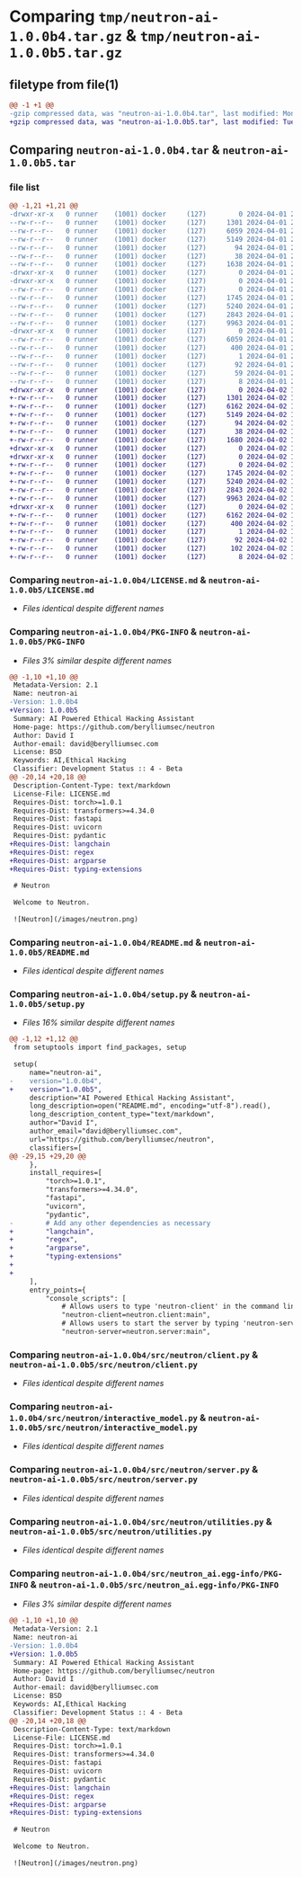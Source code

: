# Comparing `tmp/neutron-ai-1.0.0b4.tar.gz` & `tmp/neutron-ai-1.0.0b5.tar.gz`

## filetype from file(1)

```diff
@@ -1 +1 @@
-gzip compressed data, was "neutron-ai-1.0.0b4.tar", last modified: Mon Apr  1 20:39:54 2024, max compression
+gzip compressed data, was "neutron-ai-1.0.0b5.tar", last modified: Tue Apr  2 15:34:51 2024, max compression
```

## Comparing `neutron-ai-1.0.0b4.tar` & `neutron-ai-1.0.0b5.tar`

### file list

```diff
@@ -1,21 +1,21 @@
-drwxr-xr-x   0 runner    (1001) docker     (127)        0 2024-04-01 20:39:54.489673 neutron-ai-1.0.0b4/
--rw-r--r--   0 runner    (1001) docker     (127)     1301 2024-04-01 20:39:36.000000 neutron-ai-1.0.0b4/LICENSE.md
--rw-r--r--   0 runner    (1001) docker     (127)     6059 2024-04-01 20:39:54.489673 neutron-ai-1.0.0b4/PKG-INFO
--rw-r--r--   0 runner    (1001) docker     (127)     5149 2024-04-01 20:39:36.000000 neutron-ai-1.0.0b4/README.md
--rw-r--r--   0 runner    (1001) docker     (127)       94 2024-04-01 20:39:36.000000 neutron-ai-1.0.0b4/pyproject.toml
--rw-r--r--   0 runner    (1001) docker     (127)       38 2024-04-01 20:39:54.489673 neutron-ai-1.0.0b4/setup.cfg
--rw-r--r--   0 runner    (1001) docker     (127)     1638 2024-04-01 20:39:47.000000 neutron-ai-1.0.0b4/setup.py
-drwxr-xr-x   0 runner    (1001) docker     (127)        0 2024-04-01 20:39:54.485673 neutron-ai-1.0.0b4/src/
-drwxr-xr-x   0 runner    (1001) docker     (127)        0 2024-04-01 20:39:54.485673 neutron-ai-1.0.0b4/src/neutron/
--rw-r--r--   0 runner    (1001) docker     (127)        0 2024-04-01 20:39:36.000000 neutron-ai-1.0.0b4/src/neutron/__init__.py
--rw-r--r--   0 runner    (1001) docker     (127)     1745 2024-04-01 20:39:36.000000 neutron-ai-1.0.0b4/src/neutron/client.py
--rw-r--r--   0 runner    (1001) docker     (127)     5240 2024-04-01 20:39:36.000000 neutron-ai-1.0.0b4/src/neutron/interactive_model.py
--rw-r--r--   0 runner    (1001) docker     (127)     2843 2024-04-01 20:39:36.000000 neutron-ai-1.0.0b4/src/neutron/server.py
--rw-r--r--   0 runner    (1001) docker     (127)     9963 2024-04-01 20:39:36.000000 neutron-ai-1.0.0b4/src/neutron/utilities.py
-drwxr-xr-x   0 runner    (1001) docker     (127)        0 2024-04-01 20:39:54.489673 neutron-ai-1.0.0b4/src/neutron_ai.egg-info/
--rw-r--r--   0 runner    (1001) docker     (127)     6059 2024-04-01 20:39:54.000000 neutron-ai-1.0.0b4/src/neutron_ai.egg-info/PKG-INFO
--rw-r--r--   0 runner    (1001) docker     (127)      400 2024-04-01 20:39:54.000000 neutron-ai-1.0.0b4/src/neutron_ai.egg-info/SOURCES.txt
--rw-r--r--   0 runner    (1001) docker     (127)        1 2024-04-01 20:39:54.000000 neutron-ai-1.0.0b4/src/neutron_ai.egg-info/dependency_links.txt
--rw-r--r--   0 runner    (1001) docker     (127)       92 2024-04-01 20:39:54.000000 neutron-ai-1.0.0b4/src/neutron_ai.egg-info/entry_points.txt
--rw-r--r--   0 runner    (1001) docker     (127)       59 2024-04-01 20:39:54.000000 neutron-ai-1.0.0b4/src/neutron_ai.egg-info/requires.txt
--rw-r--r--   0 runner    (1001) docker     (127)        8 2024-04-01 20:39:54.000000 neutron-ai-1.0.0b4/src/neutron_ai.egg-info/top_level.txt
+drwxr-xr-x   0 runner    (1001) docker     (127)        0 2024-04-02 15:34:51.785672 neutron-ai-1.0.0b5/
+-rw-r--r--   0 runner    (1001) docker     (127)     1301 2024-04-02 15:34:41.000000 neutron-ai-1.0.0b5/LICENSE.md
+-rw-r--r--   0 runner    (1001) docker     (127)     6162 2024-04-02 15:34:51.785672 neutron-ai-1.0.0b5/PKG-INFO
+-rw-r--r--   0 runner    (1001) docker     (127)     5149 2024-04-02 15:34:41.000000 neutron-ai-1.0.0b5/README.md
+-rw-r--r--   0 runner    (1001) docker     (127)       94 2024-04-02 15:34:41.000000 neutron-ai-1.0.0b5/pyproject.toml
+-rw-r--r--   0 runner    (1001) docker     (127)       38 2024-04-02 15:34:51.789672 neutron-ai-1.0.0b5/setup.cfg
+-rw-r--r--   0 runner    (1001) docker     (127)     1680 2024-04-02 15:34:46.000000 neutron-ai-1.0.0b5/setup.py
+drwxr-xr-x   0 runner    (1001) docker     (127)        0 2024-04-02 15:34:51.785672 neutron-ai-1.0.0b5/src/
+drwxr-xr-x   0 runner    (1001) docker     (127)        0 2024-04-02 15:34:51.785672 neutron-ai-1.0.0b5/src/neutron/
+-rw-r--r--   0 runner    (1001) docker     (127)        0 2024-04-02 15:34:41.000000 neutron-ai-1.0.0b5/src/neutron/__init__.py
+-rw-r--r--   0 runner    (1001) docker     (127)     1745 2024-04-02 15:34:41.000000 neutron-ai-1.0.0b5/src/neutron/client.py
+-rw-r--r--   0 runner    (1001) docker     (127)     5240 2024-04-02 15:34:41.000000 neutron-ai-1.0.0b5/src/neutron/interactive_model.py
+-rw-r--r--   0 runner    (1001) docker     (127)     2843 2024-04-02 15:34:41.000000 neutron-ai-1.0.0b5/src/neutron/server.py
+-rw-r--r--   0 runner    (1001) docker     (127)     9963 2024-04-02 15:34:41.000000 neutron-ai-1.0.0b5/src/neutron/utilities.py
+drwxr-xr-x   0 runner    (1001) docker     (127)        0 2024-04-02 15:34:51.785672 neutron-ai-1.0.0b5/src/neutron_ai.egg-info/
+-rw-r--r--   0 runner    (1001) docker     (127)     6162 2024-04-02 15:34:51.000000 neutron-ai-1.0.0b5/src/neutron_ai.egg-info/PKG-INFO
+-rw-r--r--   0 runner    (1001) docker     (127)      400 2024-04-02 15:34:51.000000 neutron-ai-1.0.0b5/src/neutron_ai.egg-info/SOURCES.txt
+-rw-r--r--   0 runner    (1001) docker     (127)        1 2024-04-02 15:34:51.000000 neutron-ai-1.0.0b5/src/neutron_ai.egg-info/dependency_links.txt
+-rw-r--r--   0 runner    (1001) docker     (127)       92 2024-04-02 15:34:51.000000 neutron-ai-1.0.0b5/src/neutron_ai.egg-info/entry_points.txt
+-rw-r--r--   0 runner    (1001) docker     (127)      102 2024-04-02 15:34:51.000000 neutron-ai-1.0.0b5/src/neutron_ai.egg-info/requires.txt
+-rw-r--r--   0 runner    (1001) docker     (127)        8 2024-04-02 15:34:51.000000 neutron-ai-1.0.0b5/src/neutron_ai.egg-info/top_level.txt
```

### Comparing `neutron-ai-1.0.0b4/LICENSE.md` & `neutron-ai-1.0.0b5/LICENSE.md`

 * *Files identical despite different names*

### Comparing `neutron-ai-1.0.0b4/PKG-INFO` & `neutron-ai-1.0.0b5/PKG-INFO`

 * *Files 3% similar despite different names*

```diff
@@ -1,10 +1,10 @@
 Metadata-Version: 2.1
 Name: neutron-ai
-Version: 1.0.0b4
+Version: 1.0.0b5
 Summary: AI Powered Ethical Hacking Assistant
 Home-page: https://github.com/berylliumsec/neutron
 Author: David I
 Author-email: david@berylliumsec.com
 License: BSD
 Keywords: AI,Ethical Hacking
 Classifier: Development Status :: 4 - Beta
@@ -20,14 +20,18 @@
 Description-Content-Type: text/markdown
 License-File: LICENSE.md
 Requires-Dist: torch>=1.0.1
 Requires-Dist: transformers>=4.34.0
 Requires-Dist: fastapi
 Requires-Dist: uvicorn
 Requires-Dist: pydantic
+Requires-Dist: langchain
+Requires-Dist: regex
+Requires-Dist: argparse
+Requires-Dist: typing-extensions
 
 # Neutron
 
 Welcome to Neutron.
 
 ![Neutron](/images/neutron.png)
```

### Comparing `neutron-ai-1.0.0b4/README.md` & `neutron-ai-1.0.0b5/README.md`

 * *Files identical despite different names*

### Comparing `neutron-ai-1.0.0b4/setup.py` & `neutron-ai-1.0.0b5/setup.py`

 * *Files 16% similar despite different names*

```diff
@@ -1,12 +1,12 @@
 from setuptools import find_packages, setup
 
 setup(
     name="neutron-ai",
-    version="1.0.0b4",
+    version="1.0.0b5",
     description="AI Powered Ethical Hacking Assistant",
     long_description=open("README.md", encoding="utf-8").read(),
     long_description_content_type="text/markdown",
     author="David I",
     author_email="david@berylliumsec.com",
     url="https://github.com/berylliumsec/neutron",
     classifiers=[
@@ -29,15 +29,20 @@
     },
     install_requires=[
         "torch>=1.0.1",
         "transformers>=4.34.0",
         "fastapi",
         "uvicorn",
         "pydantic",
-        # Add any other dependencies as necessary
+        "langchain",
+        "regex",
+        "argparse",
+        "typing-extensions"
+    
+
     ],
     entry_points={
         "console_scripts": [
             # Allows users to type 'neutron-client' in the command line to interact with the server
             "neutron-client=neutron.client:main",
             # Allows users to start the server by typing 'neutron-server'
             "neutron-server=neutron.server:main",
```

### Comparing `neutron-ai-1.0.0b4/src/neutron/client.py` & `neutron-ai-1.0.0b5/src/neutron/client.py`

 * *Files identical despite different names*

### Comparing `neutron-ai-1.0.0b4/src/neutron/interactive_model.py` & `neutron-ai-1.0.0b5/src/neutron/interactive_model.py`

 * *Files identical despite different names*

### Comparing `neutron-ai-1.0.0b4/src/neutron/server.py` & `neutron-ai-1.0.0b5/src/neutron/server.py`

 * *Files identical despite different names*

### Comparing `neutron-ai-1.0.0b4/src/neutron/utilities.py` & `neutron-ai-1.0.0b5/src/neutron/utilities.py`

 * *Files identical despite different names*

### Comparing `neutron-ai-1.0.0b4/src/neutron_ai.egg-info/PKG-INFO` & `neutron-ai-1.0.0b5/src/neutron_ai.egg-info/PKG-INFO`

 * *Files 3% similar despite different names*

```diff
@@ -1,10 +1,10 @@
 Metadata-Version: 2.1
 Name: neutron-ai
-Version: 1.0.0b4
+Version: 1.0.0b5
 Summary: AI Powered Ethical Hacking Assistant
 Home-page: https://github.com/berylliumsec/neutron
 Author: David I
 Author-email: david@berylliumsec.com
 License: BSD
 Keywords: AI,Ethical Hacking
 Classifier: Development Status :: 4 - Beta
@@ -20,14 +20,18 @@
 Description-Content-Type: text/markdown
 License-File: LICENSE.md
 Requires-Dist: torch>=1.0.1
 Requires-Dist: transformers>=4.34.0
 Requires-Dist: fastapi
 Requires-Dist: uvicorn
 Requires-Dist: pydantic
+Requires-Dist: langchain
+Requires-Dist: regex
+Requires-Dist: argparse
+Requires-Dist: typing-extensions
 
 # Neutron
 
 Welcome to Neutron.
 
 ![Neutron](/images/neutron.png)
```

